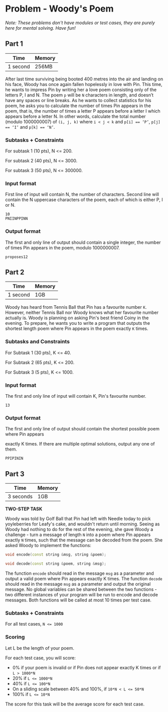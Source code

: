 # Problem - Woody's Poem

*Note: These problems don't have modules or test cases, they are purely here for mental solving. Have fun!*

## Part 1
| Time | Memory |
| --- | --- |
| 1 second | 256MB |

After last time surviving being booted 400 metres into the air and landing on his face, Woody has once again fallen hopelessly in love with Pin. This time, he wants to impress Pin by writing her a love poem consisting only of the letters P, I and N. The poem `p` will be `N` characters in length, and doesn’t have any spaces or line breaks. As he wants to collect statistics for his poem, he asks you to calculate the number of times Pin appears in the poem, that is, the number of times a letter P appears before a letter I which appears before a letter N. In other words, calculate the total number (modulo 1000000007) of `(i, j, k)` where `i < j < k` and `p[i] == ‘P’`, `p[j] == ‘I’` and `p[k] == ‘N’`.

### Subtasks + Constraints

For subtask 1 (10 pts), N <= 200.

For subtask 2 (40 pts), N <= 3000.

For subtask 3 (50 pts), N <= 300000.

### Input format

First line of input will contain N, the number of characters. Second line will contain the N uppercase characters of the poem, each of which is either P, I or N.

```
10
PNIINPPINN
```

### Output format

The first and only line of output should contain a single integer, the number of times Pin appears in the poem, modulo 1000000007.

```
proposes12
```

## Part 2

| Time | Memory |
| --- | --- |
| 1 second | 1GB |

Woody has heard from Tennis Ball that Pin has a favourite number `K`. However, neither Tennis Ball nor Woody knows what her favourite number actually is. Woody is planning on asking Pin's best friend Coiny in the evening. To prepare, he wants you to write a program that outputs the shortest length poem where Pin appears in the poem exactly `K` times.

### Subtasks and Constraints

For Subtask 1 (30 pts), K <= 40.

For Subtask 2 (65 pts), K <= 200.

For Subtask 3 (5 pts), K <= 1000.

### Input format

The first and only line of input will contain K, Pin's favourite number.

```
13
```

### Output format

The first and only line of output should contain the shortest possible poem where Pin appears 

exactly K times. If there are multiple optimal solutions, output any one of them.

```
PPIPININ
```

## Part 3

| Time | Memory |
| --- | --- |
| 3 seconds | 1GB |

**TWO-STEP TASK**

Woody was told by Golf Ball that Pin had left with Needle today to pick yoyleberries for Leafy's cake, and wouldn't return until morning. Seeing as Woody had nothing to do for the rest of the evening, she gave Woody a challenge - turn a message of length `N` into a poem where Pin appears exactly `N` times, such that the message can be decoded from the poem. She asked Woody to implement the functions:

```cpp
void encode(const string &msg, string &poem);

void decode(const string &poem, string &msg);
```

The function `encode` should read in the message `msg` as a parameter and output a valid poem where Pin appears exactly K times. The function `decode` should read in the message `msg` as a parameter and output the original message. No global variables can be shared between the two functions - two different instances of your program will be run to encode and decode messages. Both functions will be called at most 10 times per test case.

### Subtasks + Constraints

For all test cases, `N <= 1000`

### Scoring

Let L be the length of your poem. 

For each test case, you will score:

- 0% if your poem is invalid or if Pin does not appear exactly K times or if `L > 1000*N`
- 20% if `L <= 1000*N`
- 40% if `L <= 100*N`
- On a sliding scale between 40% and 100%, if `10*N < L <= 50*N`
- 100% if `L <= 10*N`

The score for this task will be the average score for each test case.

